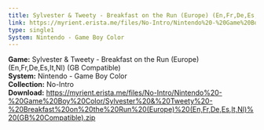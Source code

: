 ```yaml
---
title: Sylvester & Tweety - Breakfast on the Run (Europe) (En,Fr,De,Es,It,Nl) (GB Compatible)
link: https://myrient.erista.me/files/No-Intro/Nintendo%20-%20Game%20Boy%20Color/Sylvester%20&%20Tweety%20-%20Breakfast%20on%20the%20Run%20(Europe)%20(En,Fr,De,Es,It,Nl)%20(GB%20Compatible).zip
type: single1
System: Nintendo - Game Boy Color
---
```

<b>Game:</b> Sylvester & Tweety - Breakfast on the Run (Europe) (En,Fr,De,Es,It,Nl) (GB Compatible)<br>
<b>System:</b> Nintendo - Game Boy Color<br>
<b>Collection:</b> No-Intro<br>
<b>Download:</b> https://myrient.erista.me/files/No-Intro/Nintendo%20-%20Game%20Boy%20Color/Sylvester%20&%20Tweety%20-%20Breakfast%20on%20the%20Run%20(Europe)%20(En,Fr,De,Es,It,Nl)%20(GB%20Compatible).zip